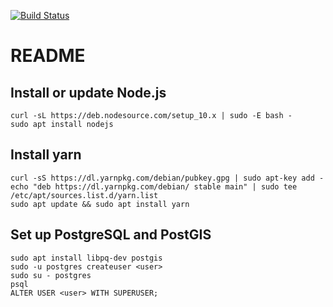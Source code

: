 [![Build Status](https://travis-ci.org/turistic-ro/turistic-ro.svg?branch=master)](https://travis-ci.org/turistic-ro/turistic-ro)

# README

## Install or update Node.js

    curl -sL https://deb.nodesource.com/setup_10.x | sudo -E bash -
    sudo apt install nodejs

## Install yarn

    curl -sS https://dl.yarnpkg.com/debian/pubkey.gpg | sudo apt-key add -
    echo "deb https://dl.yarnpkg.com/debian/ stable main" | sudo tee /etc/apt/sources.list.d/yarn.list
    sudo apt update && sudo apt install yarn

## Set up PostgreSQL and PostGIS

    sudo apt install libpq-dev postgis
    sudo -u postgres createuser <user>
    sudo su - postgres
    psql
    ALTER USER <user> WITH SUPERUSER;
